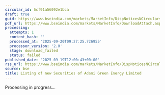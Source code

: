```yaml
---
circular_id: 6cf91a56092e1bca
draft: true
guid: https://www.bseindia.com/markets/MarketInfo/DispNoticesNCirculars.aspx?Noticeid={5E5ECA3E-4439-4DAE-9121-979463A49A56}&noticeno=20250919-15&dt=09/19/2025&icount=15&totcount=44&flag=0
pdf_url: https://www.bseindia.com/markets/MarketInfo/DownloadAttach.aspx?id=20250919-15&attachedId=
processing:
  attempts: 1
  content_hash: ''
  processed_at: '2025-09-20T09:27:25.726955'
  processor_version: '2.0'
  stage: download_failed
  status: failed
published_date: '2025-09-19T12:00:43+00:00'
rss_url: https://www.bseindia.com/markets/MarketInfo/DispNoticesNCirculars.aspx?Noticeid={5E5ECA3E-4439-4DAE-9121-979463A49A56}&noticeno=20250919-15&dt=09/19/2025&icount=15&totcount=44&flag=0
source: bse
title: Listing of new Securities of Adani Green Energy Limited
---
```


Processing in progress...